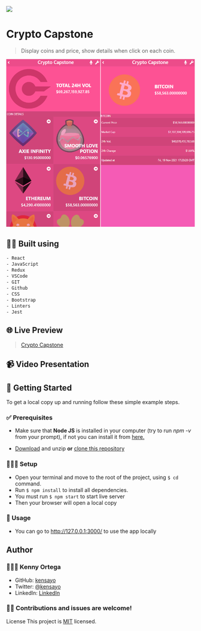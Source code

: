 ![](https://img.shields.io/badge/Microverse-blueviolet)

# Crypto Capstone

> Display coins and price, show details when click on each coin.

![](./screenshot/screenshot.png)


## 👷🏻 Built using
    - React
    - JavaScript
    - Redux
    - VSCode
    - GIT
    - Github
    - CSS
    - Bootstrap
    - Linters
    - Jest
  
## 🌐 Live Preview

> [Crypto Capstone](https://amazing-boyd-3a6ff9.netlify.app/)

## 📹 Video Presentation

## 🚩 Getting Started

To get a local copy up and running follow these simple example steps.

### ✅ Prerequisites

* Make sure that **Node JS** is installed in your computer (try to run _npm -v_ from your prompt), if not you can install it from [here.](https://nodejs.org/en/download/)


* [Download](https://github.com/kensayo/crypto-capstone/archive/refs/heads/dev.zip) and unzip **or** [clone this repository](https://docs.github.com/es/github/creating-cloning-and-archiving-repositories/cloning-a-repository)


### 👨🏻‍🔧 Setup

- Open your terminal and move to the root of the project, using ```$ cd``` command.
- Run ```$ npm install``` to install all dependencies.
- You must run ```$ npm start``` to start live server
- Then your browser will open a local copy

### 🔌 Usage

- You can go to http://127.0.0.1:3000/ to use the app locally

## Author

### 👨🏻‍💻 Kenny Ortega

- GitHub: [kensayo](https://github.com/kensayo)
- Twitter: [@kensayo](https://twitter.com/kensayo)
- LinkedIn: [LinkedIn](https://www.linkedin.com/in/kennyortega/)
  

### 🤝🏻 Contributions and issues are welcome!

License
This project is [MIT](./MIT.md) licensed.
